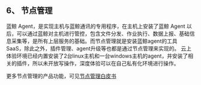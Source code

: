 ## 6、 节点管理

蓝鲸 Agent，是实现主机与蓝鲸通讯的专用程序，在主机上安装了蓝鲸 Agent 以后，可以通过蓝鲸对主机进行管控，包含文件分发、作业执行、数据上报、基础信息采集等，是所有上层服务的基础。而节点管理就是安装蓝鲸agent的工具SaaS，除此之外，插件管理、agent升级等也都是通过节点管理来实现的。
云上体验环境已经内置安装了2台linux主机和一台windows主机的agent，并安装了相关的插件，所以未开放写操作，深度体验可以在自己私有化环境进行操作。

更多节点管理的产品功能，可见[节点管理白皮书](https://bk.tencent.com/docs/document/6.0/157/7017)
